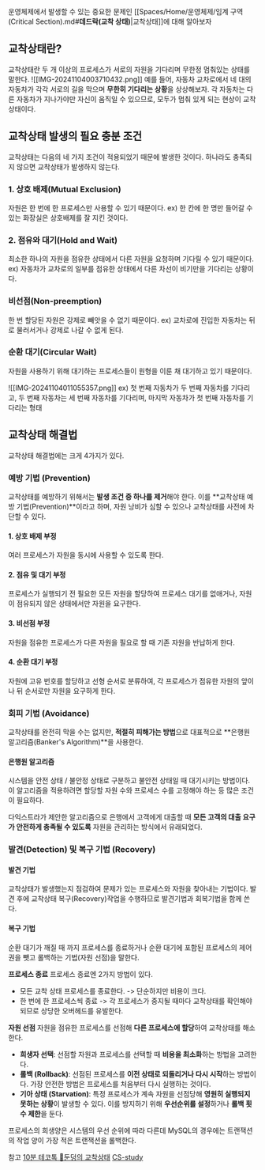 운영체제에서 발생할 수 있는 중요한 문제인 [[Spaces/Home/운영체제/임계 구역(Critical Section).md#**데드락(교착 상태)**|교착상태]]에 대해 알아보자

## 교착상태란?
교착상태란 두 개 이상의 프로세스가 서로의 자원을 기다리며 무한정 멈춰있는 상태를 말한다.
![[IMG-20241104003710432.png]]
예를 들어, 자동차 교차로에서 네 대의 자동차가 각각 서로의 길을 막으며 **무한히 기다리는 상황**을 상상해보자. 
각 자동차는 다른 자동차가 지나가야만 자신이 움직일 수 있으므로, 모두가 멈춰 있게 되는 현상이 교착상태이다.


## 교착상태 발생의 필요 충분 조건
교착상태는 다음의 네 가지 조건이 적용되었기 때문에 발생한 것이다.
하나라도 충족되지 않으면 교착상태가 발생하지 않는다.

### 1. 상호 배제(Mutual Exclusion)
자원은 한 번에 한 프로세스만 사용할 수 있기 때문이다.
ex) 한 칸에 한 명만 들어갈 수 있는 화장실은 상호배제를 잘 지킨 것이다.

### 2. 점유와 대기(Hold and Wait)
최소한 하나의 자원을 점유한 상태에서 다른 자원을 요청하며 기다릴 수 있기 때문이다.
ex) 자동차가 교차로의 일부를 점유한 상태에서 다른 차선이 비기만을 기다리는 상황이다.

### 비선점(Non-preemption)
한 번 할당된 자원은 강제로 빼앗을 수 없기 때문이다.
ex) 교차로에 진입한 자동차는 뒤로 물러서거나 강제로 나갈 수 없게 된다.

### 순환 대기(Circular Wait)
자원을 사용하기 위해 대기하는 프로세스들이 원형을 이룬 채 대기하고 있기 때문이다.

![[IMG-20241104011055357.png]]
ex) 첫 번째 자동차가 두 번째 자동차를 기다리고, 두 번째 자동차는 세 번째 자동차를 기다리며, 마지막 자동차가 첫 번째 자동차를 기다리는 형태

## 교착상태 해결법
교착상태 해결법에는 크게 4가지가 있다.

### 예방 기법 (Prevention)
교착상태를 예방하기 위해서는 **발생 조건 중 하나를 제거**해야 한다. 이를 **교착상태 예방 기법(Prevention)**이라고 하며, 자원 낭비가 심할 수 있으나 교착상태를 사전에 차단할 수 있다.

#### 1. 상호 배제 부정
여러 프로세스가 자원을 동시에 사용할 수 있도록 한다.

#### 2. 점유 및 대기 부정
프로세스가 실행되기 전 필요한 모든 자원을 할당하여 프로세스 대기를 없애거나, 자원이 점유되지 않은 상태에서만 자원을 요구한다.

#### 3. 비선점 부정
자원을 점유한 프로세스가 다른 자원을 필요로 할 때 기존 자원을 반납하게 한다.

#### 4. 순환 대기 부정
자원에 고유 번호를 할당하고 선형 순서로 분류하여, 각 프로세스가 점유한 자원의 앞이나 뒤 순서로만 자원을 요구하게 한다.


### 회피 기법 (Avoidance)
교착상태를 완전히 막을 수는 없지만, **적절히 피해가는 방법**으로 대표적으로 **은행원 알고리즘(Banker's Algorithm)**을 사용한다.

#### 은행원 알고리즘
시스템을 안전 상태 / 불안정 상태로 구분하고 불안전 상태일 때 대기시키는 방법이다. 
이 알고리즘을 적용하려면 할당할 자원 수와 프로세스 수를 고정해야 하는 등 많은 조건이 필요하다.

다익스트라가 제안한 알고리즘으로 은행에서 고객에게 대출할 때 **모든 고객의 대출 요구가 안전하게 충족될 수 있도록** 자원을 관리하는 방식에서 유래되었다.

### 발견(Detection) 및 복구 기법 (Recovery)
#### 발견 기법
교착상태가 발생했는지 점검하여 문제가 있는 프로세스와 자원을 찾아내는 기법이다.
발견 후에 교착상태 복구(Recovery)작업을 수행하므로 발견기법과 회복기법을 함께 쓴다.

#### 복구 기법
순환 대기가 깨질 때 까지 프로세스를 종료하거나 순환 대기에 포함된 프로세스의 제어권을 뺏고 롤백하는 기법(자원 선점)을 말한다.

**프로세스 종료**
프로세스 종료엔 2가지 방법이 있다.

- 모든 교착 상태 프로세스를 종료한다. -> 단순하지만 비용이 크다.
- 한 번에 한 프로세스씩 종료 -> 각 프로세스가 중지될 때마다 교착상태를 확인해야되므로 상당한 오버헤드를 유발한다.


**자원 선점**
자원을 점유한 프로세스를 선점해 **다른 프로세스에 할당**하여 교착상태를 해소한다.

- **희생자 선택**: 선점할 자원과 프로세스를 선택할 때 **비용을 최소화**하는 방법을 고려한다.
- **롤백 (Rollback)**: 선점된 프로세스를 **이전 상태로 되돌리거나 다시 시작**하는 방법이다. 가장 안전한 방법은 프로세스를 처음부터 다시 실행하는 것이다.
- **기아 상태 (Starvation)**: 특정 프로세스가 계속 자원을 선점당해 **영원히 실행되지 못하는 상황**이 발생할 수 있다. 이를 방지하기 위해 **우선순위를 설정**하거나 **롤백 횟수 제한**을 둔다.


프로세스의 희생양은 시스템의 우선 순위에 따라 다른데 MySQL의 경우에는 트랜잭션의 작업 양이 가장 적은 트랜잭션을 롤백한다.




참고
[10분 테코톡 🥁둔덩의 교착상태](https://www.youtube.com/watch?v=FXzBRD3CPlQ)
[CS-study](https://github.com/Seogeurim/CS-study/tree/main)